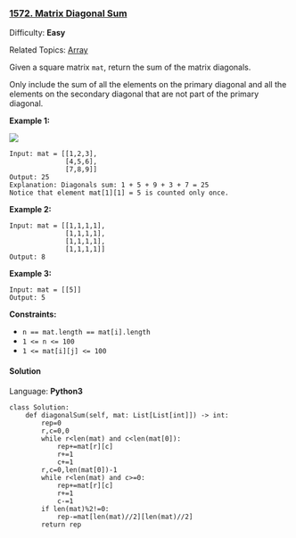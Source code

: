 ### [1572\. Matrix Diagonal Sum](https://leetcode.com/problems/matrix-diagonal-sum/)

Difficulty: **Easy**  

Related Topics: [Array](https://leetcode.com/tag/array/)


Given a square matrix `mat`, return the sum of the matrix diagonals.

Only include the sum of all the elements on the primary diagonal and all the elements on the secondary diagonal that are not part of the primary diagonal.

**Example 1:**

![](https://assets.leetcode.com/uploads/2020/08/14/sample_1911.png)

```
Input: mat = [[1,2,3],
              [4,5,6],
              [7,8,9]]
Output: 25
Explanation: Diagonals sum: 1 + 5 + 9 + 3 + 7 = 25
Notice that element mat[1][1] = 5 is counted only once.
```

**Example 2:**

```
Input: mat = [[1,1,1,1],
              [1,1,1,1],
              [1,1,1,1],
              [1,1,1,1]]
Output: 8
```

**Example 3:**

```
Input: mat = [[5]]
Output: 5
```

**Constraints:**

*   `n == mat.length == mat[i].length`
*   `1 <= n <= 100`
*   `1 <= mat[i][j] <= 100`


#### Solution

Language: **Python3**

```python3
class Solution:
    def diagonalSum(self, mat: List[List[int]]) -> int:
        rep=0
        r,c=0,0
        while r<len(mat) and c<len(mat[0]):
            rep+=mat[r][c]
            r+=1
            c+=1
        r,c=0,len(mat[0])-1
        while r<len(mat) and c>=0:
            rep+=mat[r][c]
            r+=1
            c-=1
        if len(mat)%2!=0:
            rep-=mat[len(mat)//2][len(mat)//2]
        return rep
```